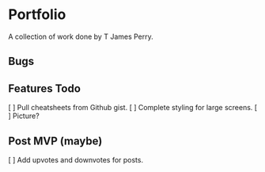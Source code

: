 # Portfolio

A collection of work done by T James Perry.

## Bugs

## Features Todo

[ ] Pull cheatsheets from Github gist.
[ ] Complete styling for large screens.
[ ] Picture?

## Post MVP (maybe)

[ ] Add upvotes and downvotes for posts.
